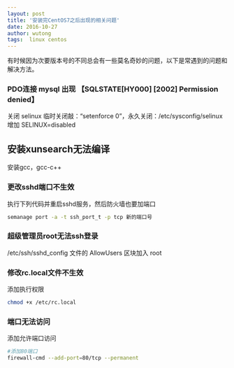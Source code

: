 ```yaml
---
layout: post
title: '安装完CentOS7之后出现的相关问题'
date: 2016-10-27
author: wutong
tags:  linux centos
---
```


有时候因为次要版本号的不同总会有一些莫名奇妙的问题，以下是常遇到的问题和解决方法。


### PDO连接 mysql 出现 【SQLSTATE[HY000] [2002] Permission denied】

关闭 selinux 临时关闭敲：“setenforce 0”，永久关闭：/etc/sysconfig/selinux 增加 SELINUX=disabled



## 安装xunsearch无法编译

安装gcc，gcc-c++


### 更改sshd端口不生效

执行下列代码并重启sshd服务，然后防火墙也要加端口

```bash
semanage port -a -t ssh_port_t -p tcp 新的端口号
``` 

### 超级管理员root无法ssh登录

/etc/ssh/sshd_config 文件的 AllowUsers 区块加入 root


### 修改rc.local文件不生效

添加执行权限

```bash
chmod +x /etc/rc.local
```

### 端口无法访问

添加允许端口访问

```bash
#添加80端口
firewall-cmd --add-port=80/tcp --permanent
```